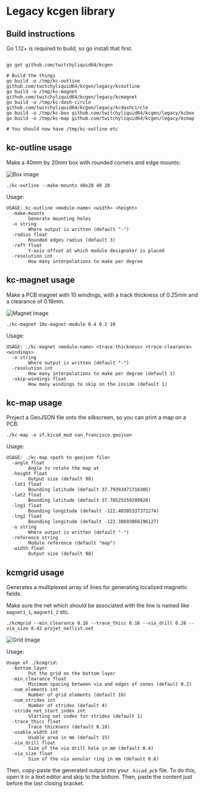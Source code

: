 # Legacy kcgen library

## Build instructions

Go 1.12+ is required to build, so go install that first.

```shell

go get github.com/twitchyliquid64/kcgen

# Build the things
go build -o /tmp/kc-outline github.com/twitchyliquid64/kcgen/legacy/kcoutline
go build -o /tmp/kc-magnet github.com/twitchyliquid64/kcgen/legacy/kcmagnet
go build -o /tmp/kc-dash-circle github.com/twitchyliquid64/kcgen/legacy/kcdashcircle
go build -o /tmp/kc-box github.com/twitchyliquid64/kcgen/legacy/kcbox
go build -o /tmp/kc-map github.com/twitchyliquid64/kcgen/legacy/kcmap

# You should now have /tmp/kc-outline etc
```

## kc-outline  usage

Make a 40mm by 20mm box with rounded corners and edge mounts:

![Box image](https://raw.githubusercontent.com/twitchyliquid64/kcgen/master/kcoutline%2040x20.png)

```shell
./kc-outline --make-mounts 40x20 40 20
```

Usage:

```
USAGE: kc-outline <module-name> <width> <height>
  -make-mounts
    	Generate mounting holes
  -o string
    	Where output is written (default "-")
  -radius float
    	Rounded edges radius (default 3)
  -refY float
    	Y-axis offset at which module designator is placed
  -resolution int
    	How many interpolations to make per degree
```

## kc-magnet usage

Make a PCB magnet with 10 windings, with a track thickness of 0.25mm and a clearance of 0.16mm.

![Magnet image](https://raw.githubusercontent.com/twitchyliquid64/kcgen/master/kcmagnet.png)

```shell
./kc-magnet 10x-magnet-module 0.4 0.2 10
```

Usage:

```
USAGE: ./kc-magnet <module-name> <trace-thickness> <trace-clearance> <windings>
  -o string
    	Where output is written (default "-")
  -resolution int
    	How many interpolations to make per degree (default 1)
  -skip-windings float
    	How many windings to skip on the inside (default 1)
```

## kc-map usage

Project a GeoJSON file onto the silkscreen, so you can print a map on a PCB.

```shell
./kc-map -o sf.kicad_mod san_francisco.geojson
```

Usage:

```
USAGE: ./kc-map <path to geojson file>
  -angle float
    	Angle to rotate the map at
  -height float
    	Output size (default 98)
  -lat1 float
    	Bounding latitude (default 37.79393471716305)
  -lat2 float
    	Bounding latitude (default 37.78525259209928)
  -lng1 float
    	Bounding longitude (default -122.40305337372274)
  -lng2 float
    	Bounding longitude (default -122.38693866196127)
  -o string
    	Where output is written (default "-")
  -reference string
    	Module reference (default "map")
  -width float
    	Output size (default 98)
```

## kcmgrid usage

Generates a multiplexed array of lines for generating localized magnetic fields.

Make sure the net which should be associated with the line is named like `magnet1_1`, `magnet1_2` etc.

`./kcmgrid --min_clearance 0.16 --trace_thicc 0.16 --via_drill 0.26 --via_size 0.42 projet_netlist.net`

![Grid Image](https://raw.githubusercontent.com/twitchyliquid64/kcgen/master/kcmgrid.png)

Usage:

```
Usage of ./kcmgrid:
  -bottom_layer
    	Put the grid on the bottom layer
  -min_clearance float
    	Minimum spacing between via and edges of zones (default 0.2)
  -num_elements int
    	Number of grid elements (default 16)
  -num_strides int
    	Number of strides (default 4)
  -stride_net_start_index int
    	Starting net index for strides (default 1)
  -trace_thicc float
    	Trace thickness (default 0.18)
  -usable_width int
    	Usable area in mm (default 15)
  -via_drill float
    	Size of the via drill hole in mm (default 0.4)
  -via_size float
    	Size of the via annular ring in mm (default 0.6)
```

Then, copy-paste the generated output into your `.kicad_pcb` file. To do this, open it in a text editor
and skip to the bottom. Then, paste the content just before the last closing bracket.
